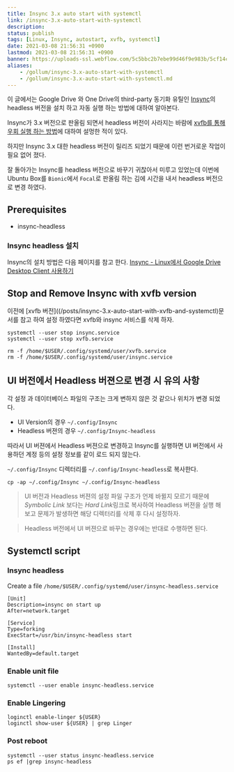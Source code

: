 ```yaml
---
title: Insync 3.x auto start with systemctl
link: /insync-3.x-auto-start-with-systemctl
description: 
status: publish
tags: [Linux, Insync, autostart, xvfb, systemctl]
date: 2021-03-08 21:56:31 +0900
lastmod: 2021-03-08 21:56:31 +0900
banner: https://uploads-ssl.webflow.com/5c5bbc2b7ebe99d46f9e983b/5cf14ca1fb8dd08aa53a2e58_InsyncSignIn.png
aliases:
    - /gollum/insync-3.x-auto-start-with-systemctl
    - /gollum/insync-3.x-auto-start-with-systemctl.md
---
```


이 글에서는 Google Drive 와 One Drive의 third-party 동기화 유틸인 [Insync](https://www.insynchq.com/)의 headless 버전을 설치 하고 자동 실행 하는 방법에 대하여 알아본다.


Insync가 3.x 버전으로 판올림 되면서 headless 버전이 사라지는 바람에 [xvfb를 통해 우회 실행 하는 방법](/posts/insync-3.x-auto-start-with-xvfb-and-systemctl)에 대하여 설멍한 적이 있다. 

하지만 Insync 3.x 대한 headless 버전이 릴리즈 되었기 때문에 이런 번거로운 작업이 필요 없어 졌다. 

잘 돌아가는 Insync를 headless 버전으로 바꾸기 귀찮아서 미루고 있었는데 이번에 Ubuntu Box를 `Bionic`에서 `Focal`로 판올림 하는 김에 시간을 내서 headless 버전으로 변경 하였다.


## Prerequisites
* insync-headless

### Insync headless 설치 
Insync의 설치 방법은 다음 페이지를 참고 한다. [Insync - Linux에서 Google Drive Desktop Client 사용하기](alternative-google-drive-desktop-client-for-linux)


<!--more-->

## Stop and Remove Insync with xvfb version
이전에 [xvfb 버전]((/posts/insync-3.x-auto-start-with-xvfb-and-systemctl)문서를 참고 하여 설정 하였다면 xvfb와 insync 서비스를 삭제 하자.

```
systemctl --user stop insync.service
systemctl --user stop xvfb.service
```

```
rm -f /home/$USER/.config/systemd/user/xvfb.service
rm -f /home/$USER/.config/systemd/user/insync.service
```

## UI 버전에서 Headless 버젼으로 변경 시 유의 사항
각 설정 과 데이터베이스 파일의 구조는 크게 변하지 않은 것 같으나 위치가 변경 되었다.

* UI Version의 경우 `~/.config/Insync`
* Headless 버젼의 경우 `~/.config/Insync-headless`

따라서 UI 버젼에서 Headless 버젼으로 변경하고 Insync를 실행하면 UI 버전에서 사용하던 계정 등의 설정 정보를 같이 로드 되지 않는다.


`~/.config/Insync` 디렉터리를 `~/.config/Insync-headless`로 복사한다. 

```
cp -ap ~/.config/Insync ~/.config/Insync-headless
```

> UI 버전과 Headless 버젼의 설정 파일 구조가 언제 바뀔지 모르기 때문에 *Symbolic Link* 보다는 *Hard Link*링크로 복사하여 Headless 버젼을 실행 해 보고 문제가 발생하면 해당 디렉터리를 삭제 후 다시 설정하자.

> Headless 버전에서 UI 버젼으로 바꾸는 경우에는 반대로 수행하면 된다. 


## Systemctl script

### Insync headless

Create a file `/home/$USER/.config/systemd/user/insync-headless.service`
```
[Unit]
Description=insync on start up
After=network.target

[Service]
Type=forking
ExecStart=/usr/bin/insync-headless start

[Install]
WantedBy=default.target
```

### Enable unit file

```
systemctl --user enable insync-headless.service
```


### Enable Lingering
```
loginctl enable-linger ${USER}
loginctl show-user ${USER} | grep Linger
```

### Post reboot
```
systemctl --user status insync-headless.service
ps ef |grep insync-headless
```